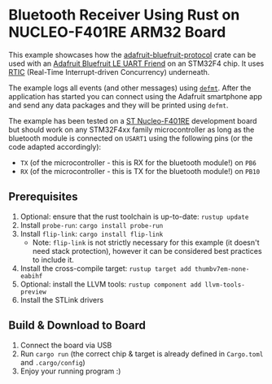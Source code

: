 # Bluetooth Receiver Using Rust on NUCLEO-F401RE ARM32 Board
This example showcases how the [adafruit-bluefruit-protocol](https://crates.io/crates/adafruit-bluefruit-protocol) crate can be used
with an [Adafruit Bluefruit LE UART Friend](https://learn.adafruit.com/introducing-the-adafruit-bluefruit-le-uart-friend) on an STM32F4 chip.
It uses [RTIC](https://rtic.rs/) (Real-Time Interrupt-driven Concurrency) underneath.

The example logs all events (and other messages) using [`defmt`](https://defmt.ferrous-systems.com/).
After the application has started you can connect using the Adafruit smartphone app and send any data packages and they will be printed using `defmt`.

The example has been tested on a [ST Nucleo-F401RE](https://www.st.com/en/evaluation-tools/nucleo-f401re.html) development
board but should work on any STM32F4xx family microcontroller as long as the bluetooth module is connected on `USART1` using the following pins (or the code adapted accordingly):
* `TX` (of the microcontroller - this is RX for the bluetooth module!) on `PB6`
* `RX` (of the microcontroller - this is TX for the bluetooth module!) on `PB10`

## Prerequisites
1. Optional: ensure that the rust toolchain is up-to-date: `rustup update`
1. Install `probe-run`: `cargo install probe-run`
1. Install `flip-link`: `cargo install flip-link`
    * Note: `flip-link` is not strictly necessary for this example (it doesn't need
      stack protection), however it can be considered best practices to include it.
1. Install the cross-compile target: `rustup target add thumbv7em-none-eabihf`
1. Optional: install the LLVM tools: `rustup component add llvm-tools-preview`
1. Install the STLink drivers

## Build & Download to Board
1. Connect the board via USB
2. Run `cargo run` (the correct chip & target is already defined in `Cargo.toml` and `.cargo/config`)
3. Enjoy your running program :)

